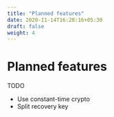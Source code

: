 ```yaml
---
title: "Planned features"
date: 2020-11-14T16:28:16+05:30
draft: false
weight: 4
---
```


# Planned features

TODO
* Use constant-time crypto
* Split recovery key